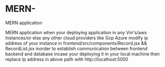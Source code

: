 # MERN-
MERN application

MERN application
when your deploying application in any Vm's/aws Instances/or else any other cloud providers like Gcp Azure 
modify ip address of your instance in frontend/src/components/Record.jsx && RecordList.jsx
inorder to establish communication between frontend backend and database
incase your deploying it in your local machine then replace Ip address in above path with http://localhost:5050
